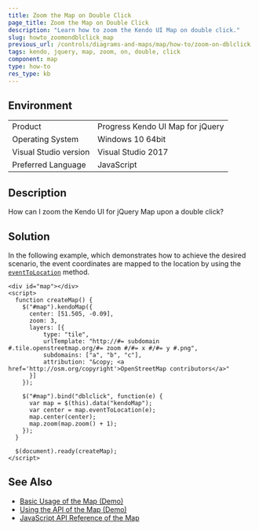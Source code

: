 ```yaml
---
title: Zoom the Map on Double Click
page_title: Zoom the Map on Double Click
description: "Learn how to zoom the Kendo UI Map on double click."
slug: howto_zoomondblclick_map
previous_url: /controls/diagrams-and-maps/map/how-to/zoom-on-dblclick
tags: kendo, jquery, map, zoom, on, double, click
component: map
type: how-to
res_type: kb
---
```


## Environment

<table>
 <tr>
  <td>Product</td>
  <td>Progress Kendo UI Map for jQuery</td>
 </tr>
 <tr>
  <td>Operating System</td>
  <td>Windows 10 64bit</td>
 </tr>
 <tr>
  <td>Visual Studio version</td>
  <td>Visual Studio 2017</td>
 </tr>
 <tr>
  <td>Preferred Language</td>
  <td>JavaScript</td>
 </tr>
</table>

## Description

How can I zoom the Kendo UI for jQuery Map upon a double click?

## Solution

In the following example, which demonstrates how to achieve the desired scenario, the event coordinates are mapped to the location by using the [`eventToLocation`](/api/javascript/dataviz/ui/map/methods/eventtolocation) method.

```dojo
<div id="map"></div>
<script>
  function createMap() {
    $("#map").kendoMap({
      center: [51.505, -0.09],
      zoom: 3,
      layers: [{
          type: "tile",
          urlTemplate: "http://#= subdomain #.tile.openstreetmap.org/#= zoom #/#= x #/#= y #.png",
          subdomains: ["a", "b", "c"],
          attribution: "&copy; <a href='http://osm.org/copyright'>OpenStreetMap contributors</a>"
      }]
    });

    $("#map").bind("dblclick", function(e) {
      var map = $(this).data("kendoMap");
      var center = map.eventToLocation(e);
      map.center(center);
      map.zoom(map.zoom() + 1);
    });
  }

  $(document).ready(createMap);
</script>
```

## See Also

* [Basic Usage of the Map (Demo)](https://demos.telerik.com/kendo-ui/map/index)
* [Using the API of the Map (Demo)](https://demos.telerik.com/kendo-ui/map/api)
* [JavaScript API Reference of the Map](/api/javascript/dataviz/ui/map)
